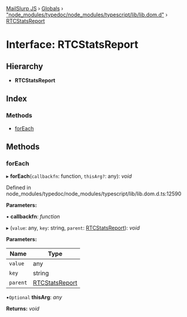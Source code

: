 [MailSlurp JS](../README.md) › [Globals](../globals.md) › ["node_modules/typedoc/node_modules/typescript/lib/lib.dom.d"](../modules/_node_modules_typedoc_node_modules_typescript_lib_lib_dom_d_.md) › [RTCStatsReport](_node_modules_typedoc_node_modules_typescript_lib_lib_dom_d_.rtcstatsreport.md)

# Interface: RTCStatsReport

## Hierarchy

* **RTCStatsReport**

## Index

### Methods

* [forEach](_node_modules_typedoc_node_modules_typescript_lib_lib_dom_d_.rtcstatsreport.md#foreach)

## Methods

###  forEach

▸ **forEach**(`callbackfn`: function, `thisArg?`: any): *void*

Defined in node_modules/typedoc/node_modules/typescript/lib/lib.dom.d.ts:12590

**Parameters:**

▪ **callbackfn**: *function*

▸ (`value`: any, `key`: string, `parent`: [RTCStatsReport](_node_modules_typedoc_node_modules_typescript_lib_lib_dom_d_.rtcstatsreport.md)): *void*

**Parameters:**

Name | Type |
------ | ------ |
`value` | any |
`key` | string |
`parent` | [RTCStatsReport](_node_modules_typedoc_node_modules_typescript_lib_lib_dom_d_.rtcstatsreport.md) |

▪`Optional`  **thisArg**: *any*

**Returns:** *void*

